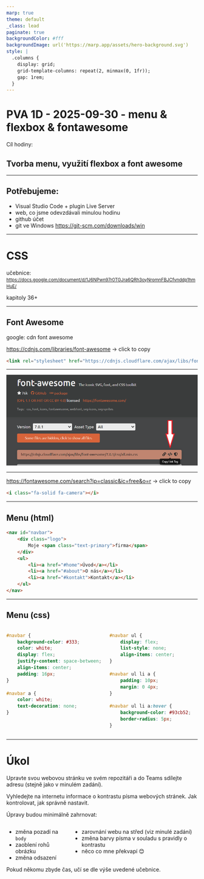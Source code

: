 ```yaml
---
marp: true
theme: default
_class: lead
paginate: true
backgroundColor: #fff
backgroundImage: url('https://marp.app/assets/hero-background.svg')
style: |
  .columns {
    display: grid;
    grid-template-columns: repeat(2, minmax(0, 1fr));
    gap: 1rem;
  }
---
```


# PVA 1D - 2025-09-30 - menu & flexbox & fontawesome

Cíl hodiny:

## Tvorba menu, využití flexbox a font awesome

---
## Potřebujeme:

- Visual Studio Code + plugin Live Server
- web, co jsme odevzdávali minulou hodinu
- github účet
- git ve Windows https://git-scm.com/downloads/win

---

# CSS

učebnice: <small> https://docs.google.com/document/d/1J6NPwn97r0TGJra6QRh3oyNromnFBJCfvnddp1hmHuE/ </small>

kapitoly 36+

---

## Font Awesome

google: cdn font awesome

https://cdnjs.com/libraries/font-awesome -> click to copy

```html
<link rel="stylesheet" href="https://cdnjs.cloudflare.com/ajax/libs/font-awesome/7.0.1/css/all.min.css" ... />
```

---

![height:600px](img/fa.png)

---

https://fontawesome.com/search?ip=classic&ic=free&o=r -> click to copy

```html
<i class="fa-solid fa-camera"></i>
```

---

## Menu (html)

```html
<nav id="navbar">
    <div class="logo">
        Moje <span class="text-primary">firma</span>
    </div>
    <ul>
        <li><a href="#home">Úvod</a></li>
        <li><a href="#about">O nás</a></li>
        <li><a href="#kontakt">Kontakt</a></li>
    </ul>
</nav>
```
---

## Menu (css)

<div class="columns">
<div>


```css
#navbar {
    background-color: #333;
    color: white;
    display: flex;
    justify-content: space-between;
    align-items: center;
    padding: 16px;
}

#navbar a {
    color: white;
    text-decoration: none;
}
```
</div><div>

```css
#navbar ul {
    display: flex;
    list-style: none;
    align-items: center;
}

#navbar ul li a {
    padding: 10px;
    margin: 0 4px;
}

#navbar ul li a:hover {
    background-color: #93cb52;
    border-radius: 5px;
}
```
</div></div>

--- 

# Úkol

Upravte svou webovou stránku ve svém repozitáři a do Teams sdílejte adresu (stejně jako v minulém zadání).

Vyhledejte na internetu informace o kontrastu písma webových stránek. Jak kontrolovat, jak správně nastavit.

Úpravy budou minimálně zahrnovat:
<div class="columns">
<div>

- změna pozadí na `body`
- zaoblení rohů obrázku
- změna odsazení
</div><div>

- zarovnání webu na střed (viz minulé zadání)
- změna barvy písma v souladu s pravidly o kontrastu
- něco co mne překvapí 😊

</div></div>
Pokud někomu zbyde čas, učí se dle výše uvedené učebnice.</small>